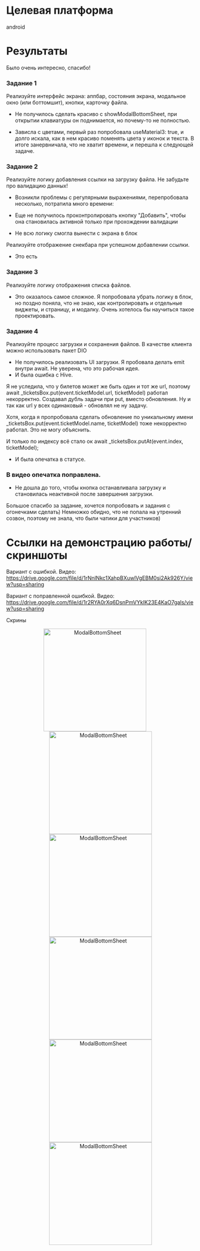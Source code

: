 # Целевая платформа

android

# Результаты

Было очень интересно, спасибо! 

### Задание 1

Реализуйте интерфейс экрана: аппбар, состояния экрана, модальное окно (или боттомшит), кнопки, карточку файла.

- Не получилось сделать красиво с showModalBottomSheet, при открытии клавиатуры он поднимается, но почему-то не полностью.

- Зависла с цветами, первый раз попробовала useMaterial3: true, и долго искала, как в нем красиво поменять цвета у иконок и текста. В итоге занервничала, что не хватит времени, и перешла к следующей задаче.

### Задание 2

Реализуйте логику добавления ссылки на загрузку файла. Не забудьте про валидацию данных!
- Возникли проблемы с регулярными выражениями, перепробовала несколько, потратила много времени:

- Еще не получилось проконтролировать кнопку "Добавить", чтобы она становилась активной только при прохождении валидации

- Не всю логику смогла вынести с экрана в блок

Реализуйте отображение снекбара при успешном добавлении ссылки.
- Это есть

### Задание 3

Реализуйте логику отображения списка файлов.
- Это оказалось самое сложное. Я попробовала убрать логику в блок, но поздно поняла, что не знаю, как контролировать и отдельные виджеты, и страницу, и модалку. Очень хотелось бы научиться такое проектировать.


### Задание 4

Реализуйте процесс загрузки и сохранения файлов. В качестве клиента можно использовать пакет DIO
- Не получилось реализовать UI загрузки. Я пробовала делать emit внутри await. Не уверена, что это рабочая идея.  
- И была ошибка с Hive.

Я не уследила, что у билетов может же быть один и тот же url, поэтому  await _ticketsBox.put(event.ticketModel.url, ticketModel) работал некорректно. Создавал дубль задачи при put, вместо обновления. Ну и так как url у всех одинаковый - обновлял не ну задачу. 

Хотя, когда я пропробовала сделать обновление по уникальному имени _ticketsBox.put(event.ticketModel.name, ticketModel) тоже некорректно работал. Это не могу объяснить.

И только по индексу всё стало ок await _ticketsBox.putAt(event.index, ticketModel);

- И была опечатка в статусе. 

### В видео опечатка поправлена.

- Не дошла до того, чтобы кнопка останавливала загрузку и становилась неактивной после завершения загрузки.

Большое спасибо за задание, хочется попробовать и задания с огонечками сделать)
Немножко обидно, что не попала на утренний созвон, поэтому не знала, что были чатики для участников)

# Ссылки на демонстрацию работы/скриншоты

Вариант с ошибкой. Видео:  https://drive.google.com/file/d/1rNnlNkc1XahpBXuwlVgEBM0si2Ak926Y/view?usp=sharing

Вариант с поправленной ошибкой. Видео:  https://drive.google.com/file/d/1r2RYA0rXq6DsnPmVYkIK23E4KaO7gals/view?usp=sharing

Скрины

<div class="row" align="center">
  <img src="./assets/Screenshot_2023-04-09-20-14-06-31_9164762b2465a9d2b7dd67dd1b6484b4.jpg" width="275" alt="ModalBottomSheet" style="margin-right: 30px;" />
  <img src="./assets/Screenshot_2023-04-09-20-15-40-79_9164762b2465a9d2b7dd67dd1b6484b4.jpg" width="275" alt="ModalBottomSheet" />
  <img src="./assets/Screenshot_2023-04-09-20-16-18-75_9164762b2465a9d2b7dd67dd1b6484b4.jpg" width="275" alt="ModalBottomSheet" />
   <img src="./assets/Screenshot_2023-04-09-20-15-48-52_9164762b2465a9d2b7dd67dd1b6484b4.jpg" width="275" alt="ModalBottomSheet" />
   <img src="./assets/Screenshot_2023-04-09-20-16-13-43_9164762b2465a9d2b7dd67dd1b6484b4.jpg" width="275" alt="ModalBottomSheet" />
  <img src="./assets/Screenshot_2023-04-09-20-15-54-65_9164762b2465a9d2b7dd67dd1b6484b4.jpg" width="275" alt="ModalBottomSheet" />
</div>


